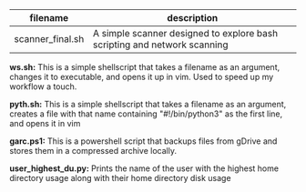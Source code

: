 |**filename**|**description**|
|---|---|
|scanner_final.sh|A simple scanner designed to explore bash scripting and network scanning|




**ws.sh:** This is a simple shellscript that takes a filename as an argument, changes it to executable, and opens it up in vim.
Used to speed up my workflow a touch.

**pyth.sh:** This is a simple shellscript that takes a filename as an argument, creates a file with that name containing "#!/bin/python3" as the first line, and opens it in vim

**garc.ps1:** This is a powershell script that backups files from gDrive and stores them in a compressed archive locally.

**user_highest_du.py:** Prints the name of the user with the highest home directory usage along with their home directory disk usage
